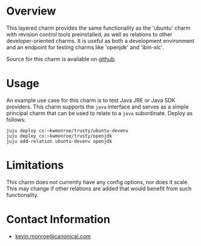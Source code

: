 # Overview

This layered charm provides the same functionality as the 'ubuntu' charm with
revision control tools preinstalled, as well as relations to other
developer-oriented charms. It is useful as both a development environment and
an endpoint for testing charms like 'openjdk' and 'ibm-xlc'.

Source for this charm is available on
[github](https://github.com/juju-solutions/layer-ubuntu-devenv).


# Usage

An example use case for this charm is to test Java JRE or Java SDK
providers. This charm supports the `java` interface and serves as a
simple principal charm that can be used to relate to a `java`
subordinate. Deploy as follows:

    juju deploy cs:~kwmonroe/trusty/ubuntu-devenv
    juju deploy cs:~kwmonroe/trusty/openjdk
    juju add-relation ubuntu-devenv openjdk


# Limitations

This charm does not currently have any config options, nor does it scale.
This may change if other relations are added that would benefit from such
functionality.


# Contact Information

- <kevin.monroe@canonical.com>
